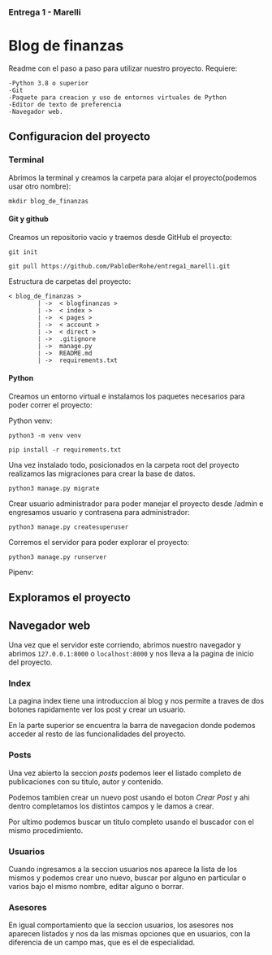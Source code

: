 ### Entrega 1 - Marelli

# Blog de finanzas

Readme con el paso a paso para utilizar nuestro proyecto. Requiere:

    -Python 3.8 o superior
    -Git
    -Paquete para creacion y uso de entornos virtuales de Python
    -Editor de texto de preferencia 
    -Navegador web.

## Configuracion del proyecto

### Terminal

Abrimos la terminal y creamos la carpeta para alojar el proyecto(podemos usar otro nombre):

    mkdir blog_de_finanzas


#### Git y github

Creamos un repositorio vacio y traemos desde GitHub el proyecto:

    git init
    
    git pull https://github.com/PabloDerRohe/entrega1_marelli.git

Estructura de carpetas del proyecto:

    < blog_de_finanzas >
            | ->  < blogfinanzas >
            | ->  < index >
            | ->  < pages >
            | ->  < account >
            | ->  < direct >
            | ->  .gitignore
            | ->  manage.py
            | ->  README.md
            | ->  requirements.txt

#### Python

Creamos un entorno virtual e instalamos los paquetes necesarios para poder correr el proyecto:

Python venv:

    python3 -m venv venv
    
    pip install -r requirements.txt

Una vez instalado todo, posicionados en la carpeta root del proyecto realizamos las migraciones para crear la base de datos.

    python3 manage.py migrate

Crear usuario administrador para poder manejar el proyecto desde /admin e engresamos usuario y contrasena para administrador:

    python3 manage.py createsuperuser


Corremos el servidor para poder explorar el proyecto:

    python3 manage.py runserver

Pipenv:

## Exploramos el proyecto

## Navegador web

Una vez que el servidor este corriendo, abrimos nuestro navegador y abrimos  `127.0.0.1:8000` o `localhost:8000` y nos lleva a la pagina de inicio del proyecto.

### Index

La pagina index tiene una introduccion al blog y nos permite a traves de dos botones rapidamente ver los post y crear un usuario.  

En la parte superior se encuentra la barra de navegacion donde podemos acceder al resto de las funcionalidades del proyecto.

### Posts

Una vez abierto la seccion *posts* podemos leer el listado completo de publicaciones con su titulo, autor y contenido.

Podemos tambien crear un nuevo post usando el boton *Crear Post* y ahi dentro completamos los distintos campos y le damos a crear.

Por ultimo podemos buscar un titulo completo usando el buscador con el mismo procedimiento.  

### Usuarios

Cuando ingresamos a la seccion usuarios nos aparece la lista de los mismos y podemos crear uno nuevo, buscar por alguno en particular o varios bajo el mismo nombre, editar alguno o borrar. 

### Asesores

En igual comportamiento que la seccion usuarios, los asesores nos aparecen listados y nos da las mismas opciones que en usuarios, con la diferencia de un campo mas, que es el de especialidad.